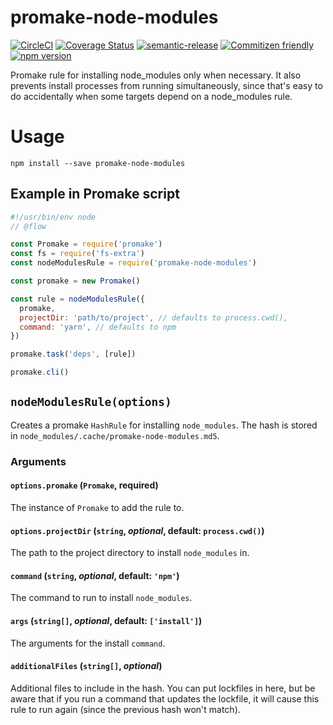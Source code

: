 # promake-node-modules

[![CircleCI](https://circleci.com/gh/jcoreio/promake-yarn.svg?style=svg)](https://circleci.com/gh/jcoreio/promake-yarn)
[![Coverage Status](https://codecov.io/gh/jcoreio/promake-yarn/branch/master/graph/badge.svg)](https://codecov.io/gh/jcoreio/promake-yarn)
[![semantic-release](https://img.shields.io/badge/%20%20%F0%9F%93%A6%F0%9F%9A%80-semantic--release-e10079.svg)](https://github.com/semantic-release/semantic-release)
[![Commitizen friendly](https://img.shields.io/badge/commitizen-friendly-brightgreen.svg)](http://commitizen.github.io/cz-cli/)
[![npm version](https://badge.fury.io/js/promake-yarn.svg)](https://badge.fury.io/js/promake-yarn)

Promake rule for installing node_modules only when necessary. It also prevents install processes from running
simultaneously, since that's easy to do accidentally when some targets depend on a node_modules rule.

# Usage

```
npm install --save promake-node-modules
```

## Example in Promake script

```js
#!/usr/bin/env node
// @flow

const Promake = require('promake')
const fs = require('fs-extra')
const nodeModulesRule = require('promake-node-modules')

const promake = new Promake()

const rule = nodeModulesRule({
  promake,
  projectDir: 'path/to/project', // defaults to process.cwd(),
  command: 'yarn', // defaults to npm
})

promake.task('deps', [rule])

promake.cli()
```

## `nodeModulesRule(options)`

Creates a promake `HashRule` for installing `node_modules`. The hash is stored in `node_modules/.cache/promake-node-modules.md5`.

### Arguments

#### `options.promake` (`Promake`, **required**)

The instance of `Promake` to add the rule to.

#### `options.projectDir` (`string`, _optional_, default: `process.cwd()`)

The path to the project directory to install `node_modules` in.

#### `command` (`string`, _optional_, default: `'npm'`)

The command to run to install `node_modules`.

#### `args` (`string[]`, _optional_, default: `['install']`)

The arguments for the install `command`.

#### `additionalFiles` (`string[]`, _optional_)

Additional files to include in the hash. You can put lockfiles in here, but be aware that
if you run a command that updates the lockfile, it will cause this rule to run again (since
the previous hash won't match).
